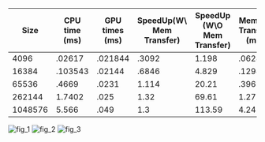 |Size| CPU time (ms) | GPU times (ms) | SpeedUp(W\ Mem Transfer) | SpeedUp (W\O Mem Transfer)| Memory Transfer (ms) |
|----|---------------|----------------|--------------------------|---------------------------|----------------------|
|4096|.02617|.021844|.3092|1.198|.062816|
|16384|.103543|.02144|.6846|4.829|.1298|
|65536|.4669|.0231|1.114|20.21|.396|
|262144|1.7402|.025|1.32|69.61|1.272|
|1048576|5.566|.049|1.3|113.59|4.245|

![fig_1](https://user-images.githubusercontent.com/84815326/231300483-efe00760-395e-43a2-bee6-2bb9b4e41a55.png)
![fig_2](https://user-images.githubusercontent.com/84815326/231300484-e4e71846-4220-429e-ac3d-3cbb9db60884.png)
![fig_3](https://user-images.githubusercontent.com/84815326/231300485-89e86ed5-4ba9-4418-9bea-88c6ea684558.png)
